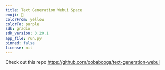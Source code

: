 ```yaml
---
title: Text Generation Webui Space
emoji: 🏃
colorFrom: yellow
colorTo: purple
sdk: gradio
sdk_version: 3.20.1
app_file: run.py
pinned: false
license: mit
---
```


Check out this repo https://github.com/oobabooga/text-generation-webui
